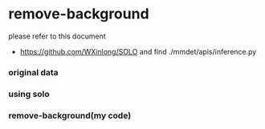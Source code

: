 # remove-background

please refer to this document
* https://github.com/WXinlong/SOLO
and find ./mmdet/apis/inference.py

### original data


### using solo


### remove-background(my code)

